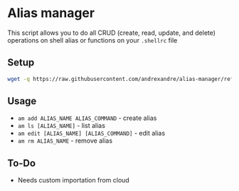 # Alias manager
This script allows you to do all CRUD (create, read, update, and delete) operations on shell alias or functions on your `.shellrc` file

## Setup

```bash
wget -q https://raw.githubusercontent.com/andrexandre/alias-manager/refs/heads/main/am ; bash am setup
```

## Usage
- `am add ALIAS_NAME ALIAS_COMMAND` - create alias
- `am ls [ALIAS_NAME]` - list alias
- `am edit [ALIAS_NAME] [ALIAS_COMMAND]` - edit alias
- `am rm ALIAS_NAME` - remove alias

## To-Do
- Needs custom importation from cloud
